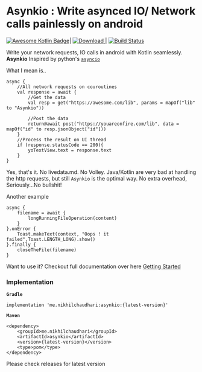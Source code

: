 # Asynkio : Write asynced IO/ Network calls painlessly on android

[![Awesome Kotlin Badge](https://kotlin.link/awesome-kotlin.svg)](https://github.com/KotlinBy/awesome-kotlin)|
[ ![Download](https://api.bintray.com/packages/curiousnikhil/Asynkio/me.nikhilchaudhari.asynkio/images/download.svg?version=1.0.1) ](https://bintray.com/curiousnikhil/Asynkio/me.nikhilchaudhari.asynkio/1.0.1/link)|
[ ![Build Status](https://travis-ci.org/CuriousNikhil/AsynKio.svg?branch=master)](https://travis-ci.org/CuriousNikhil/AsynKio)

Write your network requests, IO calls in android with Kotlin seamlessly.
**Asynkio** Inspired by python's [`asyncio`](https://docs.python.org/3/library/asyncio.html)

What I mean is..

    async {
        //All network requests on couroutines
        val response = await {
            //Get the data
            val resp = get("https://awesome.com/lib", params = mapOf("lib" to "Asynkio"))

            //Post the data
            return@await post("https://youareonfire.com/lib", data = mapOf("id" to resp.jsonObject["id"]))
        }
        //Process the result on UI thread
        if (response.statusCode == 200){
            yoTextView.text = response.text
        }
    }

Yes, that's it. No livedata.md. No Volley. Java/Kotlin are very bad at handling the http requests, but still `Asynkio` is the optimal way. No extra overhead, Seriously...No bullshit!

Another example

    async {
        filename = await {
            longRunningFileOperation(content)
        }
    }.onError {
        Toast.makeText(context, "Oops ! it failed",Toast.LENGTH_LONG).show()
    }.finally {
        closeTheFile(filename)
    }

Want to use it? Checkout full documentation over here [Getting Started](https://curiousnikhil.github.io/AsynKio/#/)


### Implementation
**`Gradle`**

    implementation 'me.nikhilchaudhari:asynkio:{latest-version}'

**`Maven`**

    <dependency>
    	<groupId>me.nikhilchaudhari</groupId>
    	<artifactId>asynkio</artifactId>
    	<version>{latest-version}</version>
    	<type>pom</type>
    </dependency>

Please check releases for latest version
